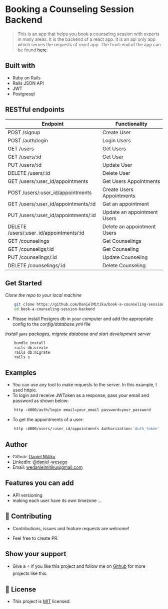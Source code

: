# Booking a Counseling Session Backend
> This is an app that helps you book a counseling session with experts in many areas. It is the backend of a react app. It is an api only app which serves the requests of react app. The front-end of the app can be found [here](https://github.com/DanielMitiku/book-a-counseling-session-frontend.git). 

## Built with
- Ruby on Rails
- Rails JSON API 
- JWT 
- Postgresql 

## RESTful endpoints

  |                   Endpoint                   |           Functionality         | 
  | -------------------------------------------- | ------------------------------- |
  | POST /signup                                 |   Create User                   |
  | POST /auth/login                             |   Login Users                   |
  | GET /users                                   |   Get Users                     |
  | GET /users/:id                               |   Get User                      |
  | PUT /users/:id                               |   Update User                   | 
  | DELETE /users/:id                            |   Delete User                   |
  | GET /users/:user_id/appointments             |   Get Users Appointments        |
  | POST /users/:user_id/appointments            |   Create Users Appointments     |
  | GET /users/:user_id/appointments/:id         |   Get an appointment            |
  | PUT /users/:user_id/appointments/:id         |   Update an appointment Users   |
  | DELETE /users/:user_id/appointments/:id      |   Delete an appointment Users   |
  | GET /counselings                             |   Get Counselings               |
  | GET /counseligs/:id                          |   Get Counseling                |
  | PUT /counselings/:id                         |   Update Counseling             |
  | DELETE /counselings/:id                      |   Delete Counseling             |  


## Get Started 

*Clone the repo to your local machine*
```bash
    git clone https://github.com/DanielMitiku/book-a-counseling-session-backend.git
    cd book-a-counseling-session-backend
```

- Please install Postgres db in your computer and add the appropriate config to the *config/database.yml* file

*Install `gems` packages, migrate database and start development server*

```bash
    bundle install
    rails db:create
    rails db:migrate
    rails s
```

## Examples

- You can use any tool to make requests to the server. In this example, I used httpie.
- To login and receive JWToken as a response, pass your email and password as shown below:

```bash
    http :4000/auth/login email=your_email password=your_password
```

- To get the appointments of a user:

```bash
    http :4000/users/:user_id/appointments Authorization:'Auth_token'
```


## Author

- Github: [Daniel Mitiku](https://github.com/DanielMitiku)
- LinkedIn: [@daniel-wesego](https://www.linkedin.com/in/daniel-wesego/)
- Email: wedanielmitiku@gmail.com

## Features you can add

- API versioning
- making each user have its own timezone ...

## 🤝 Contributing

- Contributions, issues and feature requests are welcome!

- Feel free to create PR.

## Show your support

- Give a ⭐️ if you like this project and follow me on [Github](https://github.com/DanielMitiku) for more projects like this.

## 📝 License

- This project is [MIT](lic.url) licensed.
